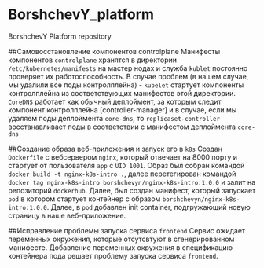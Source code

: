 # BorshchevY_platform
BorshchevY Platform repository

##Самовосстановление компонентов controlplane
Манифесты компонентов `controlplane` хранятся в директории `/etc/kubernetes/manifests` на мастер нодах и служба `kublet` постоянно проверяет их работоспособность. В случае проблем (в нашем случае, мы удалили все поды контролплейна) - `kubelet` стартует компоненты контролплейна из соответствующих манифестов этой директории.
`CoreDNS` работает как обычный деплоймент, за которым следит компонент контролплейна [controller-manager] и в случае, 
если мы удаляем поды деплоймента `core-dns`, то `replicaset-controller` восстанавливает поды в соответствии с манифестом деплоймента `core-dns` 

##Создание образа веб-приложения и запуск его в `k8s`
Создан `Dockerfile` с вебсервером `nginx`, который отвечает на 8000 порту и стартует от пользователя `app` c `UID 1001`.
Образ был собран командой `docker build -t nginx-k8s-intro .`, далее перетегирован командой `docker tag nginx-k8s-intro borshchevyn/nginx-k8s-intro:1.0.0` и залит на репозиторий `dockerhub`. Далее, был создан манифест, который запускает `pod` в котором стартует контейнер с образом `borshchevyn/nginx-k8s-intro:1.0.0`. Далее, в `pod` добавлен init container, подгружающий новую страницу в наше  веб-приложение.

##Исправление проблемы запуска сервиса `frontend`
Сервис ожидает переменных окружения, которые отсутсвтуют в сгенерированном манифесте.
Добавление переменных окружения в спецификацию контейнера пода решает проблему запуска сервиса `frontend`.